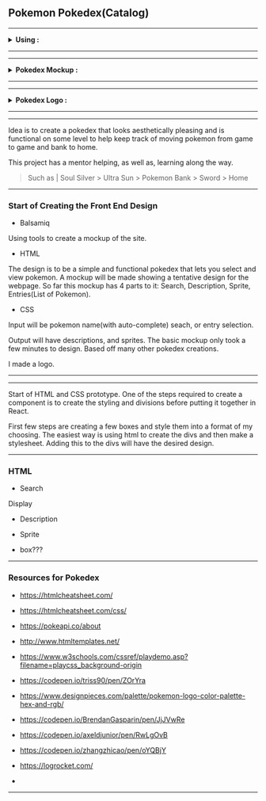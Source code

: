 ## Pokemon Pokedex(Catalog)

***
<details>

<summary><b>Using :</b></summary>

- Balsamiq

- React

- CSS

- Node

- Express

</details>

***

***

<details>
  <summary><b>Pokedex Mockup :</b></summary>

![mockup-1](mockups/mockup-screen-1.png)

</details>

***
***
<details>
  <summary><b>Pokedex Logo :</b></summary>

![mockup-1](/logo_preview.png)

</details>

***

***

Idea is to create a pokedex that looks aesthetically pleasing and is functional on some level to help keep track of moving pokemon from game to game and bank to home.

This project has a mentor helping, as well as, learning along the way.

>Such as | Soul Silver > Ultra Sun > Pokemon Bank > Sword > Home

***


### **Start of Creating the Front End Design**
- Balsamiq

Using tools to create a mockup of the site.


- HTML

The design is to be a simple and functional pokedex that lets you select and view pokemon. A mockup will be made showing a tentative design for the webpage. So far this mockup has 4 parts to it: Search, Description, Sprite, Entries(List of Pokemon).

- CSS


Input will be pokemon name(with auto-complete) seach, or entry selection.


Output will have descriptions, and sprites. The basic mockup only took a few minutes to design. Based off many other pokedex creations.


I made a logo.

***

***

Start of HTML and CSS prototype. One of the steps required to create a component is to create the styling and divisions before putting it together in React.

First few steps are creating a few boxes and style them into a format of my choosing. The easiest way is using html to create the divs and then make a stylesheet. Adding this to the divs will have the desired design.

***

### HTML
- Search

Display 


- Description

- Sprite

- box???




***

### **Resources for Pokedex**

- https://htmlcheatsheet.com/

- https://htmlcheatsheet.com/css/

- https://pokeapi.co/about

- http://www.htmltemplates.net/

- https://www.w3schools.com/cssref/playdemo.asp?filename=playcss_background-origin

- https://codepen.io/triss90/pen/ZOrYra

- https://www.designpieces.com/palette/pokemon-logo-color-palette-hex-and-rgb/

- https://codepen.io/BrendanGasparin/pen/JjJVwRe

- https://codepen.io/axeldjunior/pen/RwLgOvB

- https://codepen.io/zhangzhicao/pen/oYQBjY

- https://logrocket.com/

- 

***


<div id="end-of-doc"></div>


  